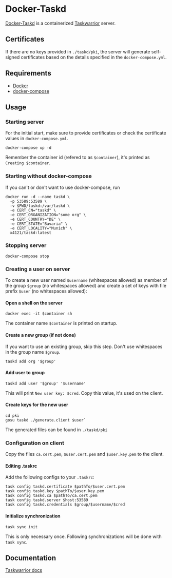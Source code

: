 # Docker-Taskd
[Docker-Taskd](https://hub.docker.com/r/x4121/taskd) is a containerized [Taskwarrior](https://taskwarrior.org/) server.

## Certificates
If there are no keys provided in `./taskd/pki`,
the server will generate self-signed certificates
based on the details specified in the `docker-compose.yml`.

## Requirements
- [Docker](https://www.docker.com/)
- [docker-compose](https://www.docker.com/products/docker-compose)

## Usage
### Starting server
For the initial start, make sure to provide certificates or check the
certificate values in `docker-compose.yml`.

`docker-compose up -d`

Remember the container id (refered to as `$container`),
it's printed as `Creating $container`.

### Starting without docker-compose
If you can't or don't want to use docker-compose, run

```
docker run -d --name taskd \
  -p 53589:53589 \
  -v $PWD/taskd:/var/taskd \
  -e CERT_CN="taskd" \
  -e CERT_ORGANIZATION="some org" \
  -e CERT_COUNTRY="DE" \
  -e CERT_STATE="Bavaria" \
  -e CERT_LOCALITY="Munich" \
  x4121/taskd:latest
```

### Stopping server
`docker-compose stop`

### Creating a user on server
To create a new user named `$username` (whitespaces allowed)
as member of the group `$group` (no whitespaces allowed) and
create a set of keys with file prefix `$user` (no whitespaces allowed):

#### Open a shell on the server
`docker exec -it $container sh`

The container name `$container` is printed on startup.

#### Create a new group (if not done)
If you want to use an existing group, skip this step. Don't use
whitespaces in the group name `$group`.

`taskd add org '$group'`

#### Add user to group
`taskd add user '$group' '$username'`

This will print `New user key: $cred`.
Copy this value, it's used on the client.

#### Create keys for the new user
```
cd pki
gosu taskd ./generate.client $user`
```
The generated files can be found in `./taskd/pki`

### Configuration on client
Copy the files `ca.cert.pem`, `$user.cert.pem` and
`$user.key.pem` to the client.

#### Editing .taskrc
Add the following configs to your `.taskrc`:
```
task config taskd.certificate $pathTo/$user.cert.pem
task config taskd.key $pathTo/$user.key.pem
task config taskd.ca $pathTo/ca.cert.pem
task config taskd.server $host:53589
task config taskd.credentials $group/$username/$cred
```

#### Initialize synchronization
`task sync init`

This is only necessary once.
Following synchronizations will be done with `task sync`.

## Documentation
[Taskwarrior docs](https://taskwarrior.org/docs/)
